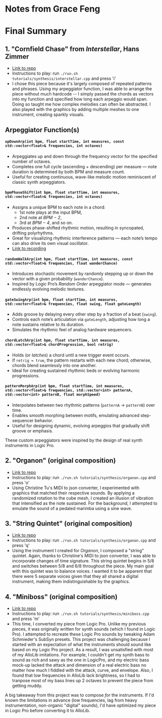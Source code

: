 # Notes from Grace Feng

# Final Summary

## 1. "Cornfield Chase" from *Interstellar*, Hans Zimmer
* [Link to repo](https://github.com/allolib-s23/demo1-gracefeng05/blob/main/tutorials/synthesis/interstellar.cpp)
* Instructions to play: run ```./run.sh tutorials/synthesis/interstellar.cpp``` and press 'i'
* I chose this piece because it's largely composed of repeated patterns and phrases. Using my arpeggiator function, I was able to arrange the piece without much hardcode -- I simply passed the chords as vectors into my function and specified how long each arpeggio would span. Doing so taught me how complex melodies can often be abstracted. I also played with the graphics by adding multiple meshes to one instrument, creating sparkly visuals.

## Arpeggiator Function(s)

#### `upDownArp(int bpm, float startTime, int measures, const std::vector<float>& frequencies, int octaves)`
* Arpeggiates up and down through the frequency vector for the specified number of octaves.
* Completes one full cycle (ascending + descending) per measure — note duration is determined by both BPM and measure count.
* Useful for creating continuous, wave-like melodic motion reminiscent of classic synth arpeggiators.

#### `bpmPhaseShift(int bpm, float startTime, int measures, std::vector<float>& frequencies, int octaves)`
* Assigns a unique BPM to each note in a chord:
  * 1st note plays at the input BPM,
  * 2nd note at *BPM − 2*,
  * 3rd at *BPM − 4*, and so on.
* Produces phase-shifted rhythmic motion, resulting in syncopated, drifting polyrhythms.
* Great for visualizing rhythmic interference patterns — each note’s tempo can also drive its own visual oscillator.
* [Link to recording](https://drive.google.com/file/d/15U_BEBhX7YK3KufUB6bmi0IaGfkXCCv7/view?usp=sharing)

#### `randomWalkArp(int bpm, float startTime, int measures, const std::vector<float>& frequencies, float wanderChance)`
* Introduces stochastic movement by randomly stepping up or down the vector with a given probability (`wanderChance`).
* Inspired by Logic Pro’s *Random Order* arpeggiator mode — generates endlessly evolving melodic textures.

#### `gateSwingArp(int bpm, float startTime, int measures, std::vector<float>& frequencies, float swing, float gateLength)`
* Adds groove by delaying every other step by a fraction of a beat (`swing`).
* Controls each note’s articulation via `gateLength`, adjusting how long a note sustains relative to its duration.
* Simulates the rhythmic feel of analog hardware sequencers.

#### `chordLatchArp(int bpm, float startTime, int measures, std::vector<float>& chordProgression, bool retrig)`
* Holds (or *latches*) a chord until a new trigger event occurs.
* If `retrig = true`, the pattern restarts with each new chord; otherwise, chords blend seamlessly into one another.
* Ideal for creating sustained rhythmic beds or evolving harmonic progressions.

#### `patternMorphArp(int bpm, float startTime, int measures, std::vector<float>& frequencies, std::vector<int> patternA, std::vector<int> patternB, float morphSpeed)`
* Interpolates between two rhythmic patterns (`patternA` → `patternB`) over time.
* Enables smooth morphing between motifs, emulating advanced step-sequencer behavior.
* Useful for designing dynamic, evolving arpeggios that gradually shift groove or emphasis.

These custom arpeggiators were inspired by the design of real synth instruments in Logic Pro.

## 2. "Organon" (original composition)
* [Link to repo](https://github.com/allolib-s23/demo1-gracefeng05/blob/main/tutorials/synthesis/organon.cpp)
* Instructions to play: run ```./run.sh tutorials/synthesis/organon.cpp``` and press 'o'
* Using Christine Tu's MIDI to json converter, I experimented with graphics that matched their respective sounds. By applying a randomized rotation to the cube mesh, I created an illusion of vibration that intensified as the note sustained. For the background, I attempted to emulate the sound of a pedaled marimba using a sine wave.

## 3. "String Quintet" (original composition)
* [Link to repo](https://github.com/allolib-s23/demo1-gracefeng05/blob/main/tutorials/synthesis/stringQuintet.cpp)
* Instructions to play: run ```./run.sh tutorials/synthesis/organon.cpp``` and press 'q'
* Using the instrument I created for *Organon*, I composed a "string" quintet. Again, thanks to Christine's MIDI to json converter, I was able to incorporate changes of time signature. This string quintet begins in 5/8 and switches between 5/8 and 6/8 throughout the piece. My main goal with this quintet was to balance voices. I wanted it to be apparent that there were 5 separate voices given that they all shared a digital instrument, making them indistinguishable by the graphics.

## 4. "Miniboss" (original composition)
* [Link to repo](https://github.com/allolib-s23/demo1-gracefeng05/blob/main/tutorials/synthesis/miniboss.cpp)
* Instructions to play: run ```./run.sh tutorials/synthesis/miniboss.cpp``` and press 'm'
* This time, I converted my piece from Logic Pro. Unlike my previous pieces, it was originally written for synth sounds (which I found in Logic Pro). I attempted to recreate these Logic Pro sounds by tweaking Adam Schmieder's SubSyn presets. This project was challenging because I started with an expectation of what the instruments should sound like based on my Logic Pro project. As a result, I was unsatisfied with most of my AlloLib imitations. For example, I couldn't get my synth bass to sound as rich and sawy as the one in LogicPro, and my electric bass mock-up lacked the attack and dimension of a real electric bass no matter how much I fiddled with the attack, curve, and envelope. Also, I found that low frequencies in AlloLib lack brightness, so I had to tranpose most of my bass lines up 2 octaves to prevent the piece from getting muddy.

A big takeaway from this project was to compose *for* the instruments. If I'd known the limitations in advance (low frequencies, lag from heavy instrumentation, non-organic "digital" sounds), I'd have optimized my piece in Logic Pro before converting it to AlloLib.
